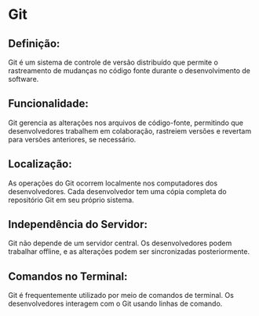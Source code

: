# Git

## Definição:
Git é um sistema de controle de versão distribuído que permite o rastreamento de mudanças no código fonte durante o desenvolvimento de software.

## Funcionalidade:
Git gerencia as alterações nos arquivos de código-fonte, permitindo que desenvolvedores trabalhem em colaboração, rastreiem versões e revertam para versões anteriores, se necessário.

## Localização:
As operações do Git ocorrem localmente nos computadores dos desenvolvedores. Cada desenvolvedor tem uma cópia completa do repositório Git em seu próprio sistema.

## Independência do Servidor:
Git não depende de um servidor central. Os desenvolvedores podem trabalhar offline, e as alterações podem ser sincronizadas posteriormente.

## Comandos no Terminal:
Git é frequentemente utilizado por meio de comandos de terminal. Os desenvolvedores interagem com o Git usando linhas de comando.